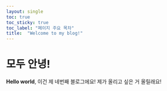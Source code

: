 ```yaml
---
layout: single
toc: true
toc_sticky: true
toc_label: "페이지 주요 목차"
title:  "Welcome to my blog!"
---
```


# 모두 안녕!

**Hello world**, 이건 제 네번째 블로그에요!
제가 올리고 싶은 거 올릴래요!
